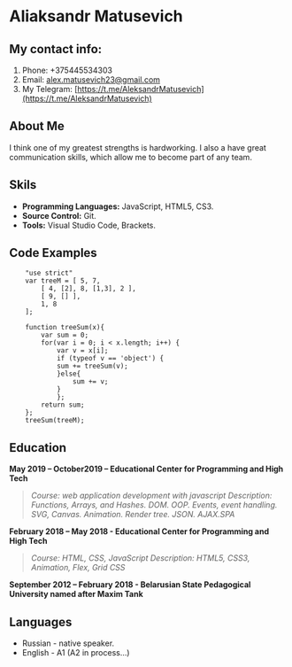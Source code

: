 # Aliaksandr Matusevich
## My contact info:
1. Phone: +375445534303
2. Email: alex.matusevich23@gmail.com
3. My Telegram: [https://t.me/AleksandrMatusevich](https://t.me/AleksandrMatusevich)
## About Me
 I think one of my greatest strengths is hardworking. I also a have great communication skills, which allow me to become part of any team.
## Skils
*	**Programming Languages:** JavaScript, HTML5, CS3.
*	**Source Control:** Git.
*	**Tools:** Visual Studio Code, Brackets.
## Code Examples
```
    "use strict"
    var treeM = [ 5, 7, 
        [ 4, [2], 8, [1,3], 2 ], 
        [ 9, [] ], 
        1, 8
    ];

    function treeSum(x){
        var sum = 0;
        for(var i = 0; i < x.length; i++) {
            var v = x[i];
            if (typeof v == 'object') {
            sum += treeSum(v);
            }else{
                sum += v;
            }
            }; 
        return sum;  
    };
    treeSum(treeM);
```    
## Education
**May 2019 – October2019 – Educational Center for Programming and High Tech**

> *Course: web application development with javascript*
> *Description: Functions, Arrays, and Hashes. DOM. OOP. Еvents, event handling. SVG, Canvas. Animation. Render tree. JSON. AJAX.SPA*


**February 2018 – May 2018 - Educational Center for Programming and High Tech**
> *Course: HTML, CSS, JavaScript*
> *Description: HTML5, CSS3, Animation, Flex, Grid CSS*


**September 2012 – February 2018 - Belarusian State Pedagogical University named after Maxim Tank**

## Languages
* Russian - native speaker.
* English - A1 (A2 in process…)
